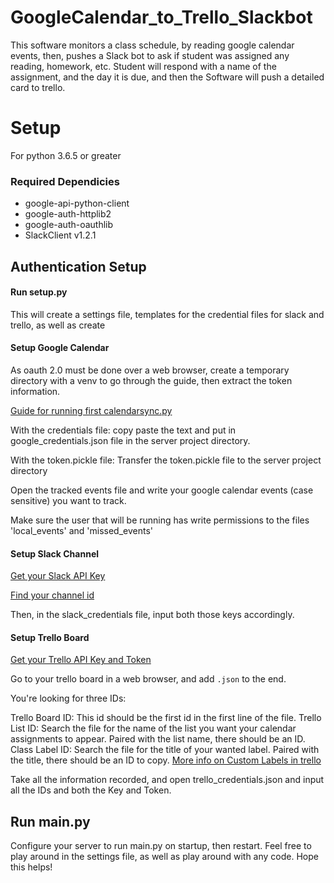 # GoogleCalendar_to_Trello_Slackbot
This software monitors a class schedule, by reading google calendar events, then, pushes a Slack bot to ask if student was assigned any reading, homework, etc.  Student will respond with a name of the assignment, and the day it is due, and then the Software will push a detailed card to trello.

# Setup

For python 3.6.5 or greater

### Required Dependicies
- google-api-python-client
- google-auth-httplib2
- google-auth-oauthlib
- SlackClient v1.2.1

## Authentication Setup 

#### Run setup.py
This will create a settings file, templates for the credential files for slack and trello, as well as create

#### Setup Google Calendar
As oauth 2.0 must be done over a web browser, create a temporary directory with a venv to go through the guide, then extract the token information.

[Guide for running first calendarsync.py](https://developers.google.com/calendar/quickstart/python)


With the credentials file:
copy paste the text and put in google_credentials.json file in the server project directory.

With the token.pickle file:
Transfer the token.pickle file to the server project directory

Open the tracked events file and write your google calendar events (case sensitive) you want to track.

Make sure the user that will be running has write permissions to the files 'local_events' and 'missed_events'

#### Setup Slack Channel
[Get your Slack API Key](https://api.slack.com/custom-integrations/legacy-tokens)

[Find your channel id](https://www.wikihow.com/Find-a-Channel-ID-on-Slack-on-PC-or-Mac)

Then, in the slack_credentials file, input both those keys accordingly.


#### Setup Trello Board
[Get your Trello API Key and Token](https://trello.com/app-key)

Go to your trello board in a web browser, and add `.json` to the end. 

You're looking for three IDs:

Trello Board ID: This id should be the first id in the first line of the file.
Trello List ID: Search the file for the name of the list you want your calendar assignments to appear. Paired with the list name, there should be an ID.
Class Label ID: Search the file for the title of your wanted label. Paired with the title, there should be an ID to copy.
[More info on Custom Labels in trello](https://help.trello.com/article/797-adding-labels-to-cards)

Take all the information recorded, and open trello_credentials.json and input all the IDs and both the Key and Token.

## Run main.py
Configure your server to run main.py on startup, then restart.  Feel free to play around in the settings file, as well as play around with any code.  Hope this helps! 
